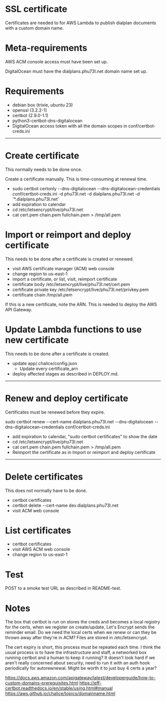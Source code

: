 # SSL certificate

Certificates are needed to for AWS Lambda to publish dialplan documents with a custom domain name.

# Meta-requirements

AWS ACM console access must have been set up.

DigitalOcean must have the dialplans.phu73l.net domain name set up.

# Requirements

- debian box (trixie, ubuntu 23)
- openssl (3.2.2-1)
- certbot (2.9.0-1.1)
- python3-certbot-dns-digitalocean
- DigitalOcean access token with all the domain scopes in conf/certbot-creds.ini

---

# Create certificate

This normally needs to be done once.

Create a certificate manually. This is time-consuming at renewal time.

- sudo certbot certonly --dns-digitalocean --dns-digitalocean-credentials conf/certbot-creds.ini -d phu73l.net -d dialplans.phu73l.net -d '*.dialplans.phu73l.net'
- add expiration to calendar
- cd /etc/letsencrypt/live/phu73l.net
- cat cert.pem chain.pem fullchain.pem > /tmp/all.pem

# Import or reimport and deploy certificate

This needs to be done after a certificate is created or renewed.

- visit AWS certificate manager (ACM) web console
- change region to us-east-1
- import a certificate, or list, visit, reimport certificate
 - certificate body /etc/letsencrypt/live/phu73l.net/cert.pem
 - certificate private key /etc/letsencrypt/live/phu73l.net/privkey.pem
 - certificate chain /tmp/all.pem
 
If this is a new certificate, note the ARN. This is needed to deploy the AWS API Gateway.

# Update Lambda functions to use new certificate

This needs to be done after a certificate is created.

- update app/.chalice/config.json
  - Update every certificate_arn
- deploy affected stages as described in DEPLOY.md.

---

# Renew and deploy certificate

Certificates must be renewed before they expire.

sudo certbot renew --cert-name dialplans.phu73l.net --dns-digitalocean --dns-digitalocean-credentials conf/certbot-creds.ini

- add expiration to calendar, "sudo certbot certificates" to show the date
- cd /etc/letsencrypt/live/phu73l.net
- cat cert.pem chain.pem fullchain.pem > /tmp/all.pem
- Reimport the certificate as in Import or reimport and deploy certificate

---

# Delete certificates

This does not normally have to be done.

- certbot certificates
- certbot delete --cert-name dev.dialplans.phu73l.net
- visit ACM web console

# List certificates

- certbot certificates
- visit AWS ACM web console
- change region to us-east-1

# Test

POST to a smoke test URL as described in README-test.

# Notes

The box that certbot is run on stores the creds and becomes a local registry for the certs, when we register on create/update, Let's Encrypt sends the reminder email. Do we need the local certs when we renew or can they be thrown away after they're in ACM? Files are stored in /etc/letsencrypt.

The cert expiry is short, this process must be repeated each time. I think the usual process is to have the infrastructure and staff, a networked box running certbot and a human to keep it running? It doesn't look hard if we aren't really concerned about security, need to run it with an auth hook periodically for autorewnewal. Might be worth it to just buy 4 certs a year?

https://docs.aws.amazon.com/apigateway/latest/developerguide/how-to-custom-domains-prerequisites.html
https://eff-certbot.readthedocs.io/en/stable/using.html#manual
https://aws.github.io/chalice/topics/domainname.html
